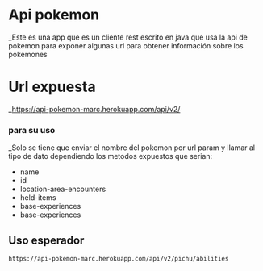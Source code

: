 
# Api pokemon

_Este es una app que es un cliente rest escrito en java que usa la api de pokemon para exponer algunas url para obtener información sobre los pokemones

# Url expuesta

_https://api-pokemon-marc.herokuapp.com/api/v2/


### para su uso
_Solo se tiene que enviar el nombre del pokemon por url param y llamar al tipo de dato dependiendo los metodos expuestos que serian:
* name
* id
* location-area-encounters
* held-items
* base-experiences
* base-experiences

## Uso esperador
```
https://api-pokemon-marc.herokuapp.com/api/v2/pichu/abilities
```


